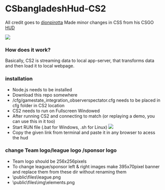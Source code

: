 ﻿# CSbangladeshHud-CS2
All credit goes to [dionpirotta](https://github.com/dionpirotta)
Made minor changes in CSS from his CSGO [HUD](https://github.com/dionpirotta/Custom-CSGO-HUD#examples)

![](https://i.postimg.cc/pLjyWDp4/vlcsnap-2023-10-16-18h40m22s166.png)

### How does it work?
Basically, CS2 is streaming data to local app-server, that transforms data and then load it to local webpage.

### installation
- Node.js needs to be installed
- Download this repo somewhere
- /cfg/gamestate_integration_observerspectator.cfg needs to be placed in cfg folder in CS2 location
- CS2 needs to run on Fullscreen Windowed 
- After running CS2 and connecting to match (or replaying a demo, you can use this in it too)
- Start RUN file (.bat for Windows, .sh for Linux)
 ![](https://i.postimg.cc/G2SV64wK/image-2023-10-16-190538812.png)
- Copy the given link from terminal and paste it in any browser to acess the hud 

### change Team logo/league logo /sponsor logo
- Team logo should be 256x256pixels
- To change league/sponsor left & right images make 395x70pixel banner and replace them from these dir without renaming them
- \public\files\league.png
- \public\files\img\elements.png

